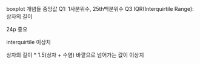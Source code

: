 
boxplot 개념들
중앙값
Q1: 1사분위수, 25th백분위수
Q3
IQR(Interquirtile Range): 상자의 길이


24p 중요

interquirtile
이상치

상자의 길이 * 1.5(상자 + 수염) 바깥으로 넘어가는 값이 이상치

